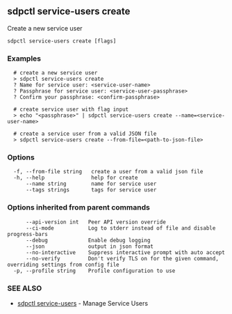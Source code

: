 ## sdpctl service-users create

Create a new service user

```
sdpctl service-users create [flags]
```

### Examples

```
  # create a new service user
  > sdpctl service-users create
  ? Name for service user: <service-user-name>
  ? Passphrase for service user: <service-user-passphrase>
  ? Confirm your passphrase: <confirm-passphrase>

  # create service user with flag input
  > echo "<passphrase>" | sdpctl service-users create --name=<service-user-name>

  # create a service user from a valid JSON file
  > sdpctl service-users create --from-file=<path-to-json-file>
```

### Options

```
  -f, --from-file string   create a user from a valid json file
  -h, --help               help for create
      --name string        name for service user
      --tags strings       tags for service user
```

### Options inherited from parent commands

```
      --api-version int   Peer API version override
      --ci-mode           Log to stderr instead of file and disable progress-bars
      --debug             Enable debug logging
      --json              output in json format
      --no-interactive    Suppress interactive prompt with auto accept
      --no-verify         Don't verify TLS on for the given command, overriding settings from config file
  -p, --profile string    Profile configuration to use
```

### SEE ALSO

* [sdpctl service-users](sdpctl_service-users.md)	 - Manage Service Users

